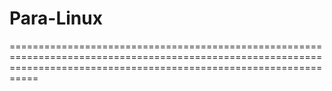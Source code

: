 # Para-Linux
=======================================================================================================================================================================


